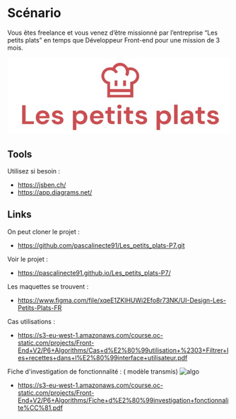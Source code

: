 # Scénario

Vous êtes freelance et vous venez d’être missionné par l’entreprise “Les petits plats” en temps que Développeur Front-end pour une mission de 3 mois.

![logo](./assets/logo.jpg)

## Tools  

Utilisez si besoin :

- <https://jsben.ch/>
- <https://app.diagrams.net/>

## Links

On peut cloner le projet :

- <https://github.com/pascalinecte91/Les_petits_plats-P7.git>

Voir  le projet :
- <https://pascalinecte91.github.io/Les_petits_plats-P7/>

Les maquettes se trouvent :

- <https://www.figma.com/file/xqeE1ZKlHUWi2Efo8r73NK/UI-Design-Les-Petits-Plats-FR>

Cas utilisations :

- <https://s3-eu-west-1.amazonaws.com/course.oc-static.com/projects/Front-End+V2/P6+Algorithms/Cas+d%E2%80%99utilisation+%2303+Filtrer+les+recettes+dans+l%E2%80%99interface+utilisateur.pdf>

Fiche d'investigation de fonctionnalité : ( modèle transmis)
![algo](./docs/Fonctionnalit%C3%A9s_app.jpg)


- <https://s3-eu-west-1.amazonaws.com/course.oc-static.com/projects/Front-End+V2/P6+Algorithms/Fiche+d%E2%80%99investigation+fonctionnalite%CC%81.pdf>
